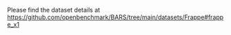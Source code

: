 Please find the dataset details at https://github.com/openbenchmark/BARS/tree/main/datasets/Frappe#frappe_x1